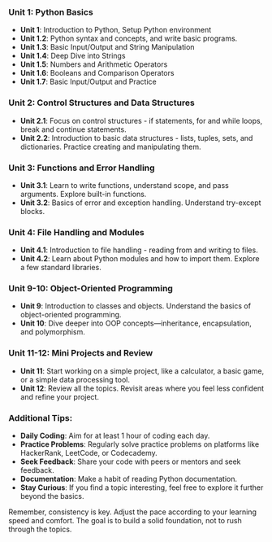 ### Unit 1: Python Basics

- **Unit 1**: Introduction to Python, Setup Python environment 
- **Unit 1.2**: Python syntax and concepts, and write basic programs.
- **Unit 1.3**: Basic Input/Output and String Manipulation
- **Unit 1.4**: Deep Dive into Strings
- **Unit 1.5**: Numbers and Arithmetic Operators
- **Unit 1.6**: Booleans and Comparison Operators
- **Unit 1.7**: Basic Input/Output and Practice

### Unit 2: Control Structures and Data Structures

- **Unit 2.1**: Focus on control structures - if statements, for and while loops, break and continue statements.
- **Unit 2.2**: Introduction to basic data structures - lists, tuples, sets, and dictionaries. Practice creating and
  manipulating them.

### Unit 3: Functions and Error Handling

- **Unit 3.1**: Learn to write functions, understand scope, and pass arguments. Explore built-in functions.
- **Unit 3.2**: Basics of error and exception handling. Understand try-except blocks.

### Unit 4: File Handling and Modules

- **Unit 4.1**: Introduction to file handling - reading from and writing to files.
- **Unit 4.2**: Learn about Python modules and how to import them. Explore a few standard libraries.

### Unit 9-10: Object-Oriented Programming

- **Unit 9**: Introduction to classes and objects. Understand the basics of object-oriented programming.
- **Unit 10**: Dive deeper into OOP concepts—inheritance, encapsulation, and polymorphism.

### Unit 11-12: Mini Projects and Review

- **Unit 11**: Start working on a simple project, like a calculator, a basic game, or a simple data processing tool.
- **Unit 12**: Review all the topics. Revisit areas where you feel less confident and refine your project.

### Additional Tips:

- **Daily Coding**: Aim for at least 1 hour of coding each day.
- **Practice Problems**: Regularly solve practice problems on platforms like HackerRank, LeetCode, or Codecademy.
- **Seek Feedback**: Share your code with peers or mentors and seek feedback.
- **Documentation**: Make a habit of reading Python documentation.
- **Stay Curious**: If you find a topic interesting, feel free to explore it further beyond the basics.

Remember, consistency is key. Adjust the pace according to your learning speed and comfort. The goal is to build a solid
foundation, not to rush through the topics.

